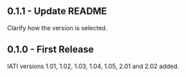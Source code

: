 ## 0.1.1 - Update README

Clarify how the version is selected.

## 0.1.0 - First Release

IATI versions 1.01, 1.02, 1.03, 1.04, 1.05, 2.01 and 2.02 added.

